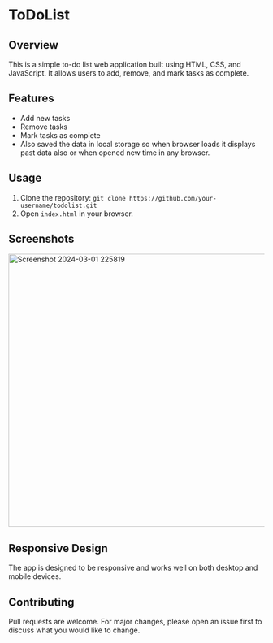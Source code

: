# ToDoList

## Overview
This is a simple to-do list web application built using HTML, CSS, and JavaScript. It allows users to add, remove, and mark tasks as complete.

## Features
- Add new tasks
- Remove tasks
- Mark tasks as complete
- Also saved the data in local storage so when browser loads it displays past data also  or when opened new time in any browser.

## Usage
1. Clone the repository: `git clone https://github.com/your-username/todolist.git`
2. Open `index.html` in your browser.

## Screenshots

<img width="538" alt="Screenshot 2024-03-01 225819" src="https://github.com/marium-noor/To-do-list/assets/145590434/44c6d229-ef95-4378-acd7-b32938ac6fcd">

## Responsive Design
The app is designed to be responsive and works well on both desktop and mobile devices.

## Contributing
Pull requests are welcome. For major changes, please open an issue first to discuss what you would like to change.
